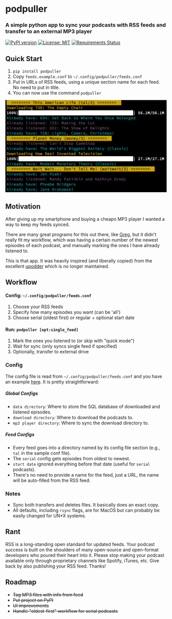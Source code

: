 # podpuller

### A simple python app to sync your podcasts with RSS feeds and transfer to an external MP3 player

[![PyPI version](https://badge.fury.io/py/podpuller.svg)](https://badge.fury.io/py/podpuller)
[![License: MIT](https://img.shields.io/badge/License-MIT-yellow.svg)](https://opensource.org/licenses/MIT)
[![Requirements Status](https://requires.io/github/guyhoffman/podpuller/requirements.svg?branch=main)](https://requires.io/github/guyhoffman/podpuller/requirements/?branch=main)


## Quick Start
1. `pip install podpuller`
1. Copy `feeds.example.conf` to `~/.config/podpuller/feeds.conf`
1. Put in URLs of RSS feeds, using a unique section name for each feed. No need to put in title.
1. You can now use the command `podpuller`

![podpuller screenshot](https://raw.githubusercontent.com/guyhoffman/podpuller/main/screenshot.png)

## Motivation

After giving up my smartphone and buying a cheapo MP3 player I wanted a way to keep my feeds synced. 

There are many great programs for this out there, like [Greg](https://github.com/manolomartinez/greg/), but it didn't really fit my workflow, which was having a certain number of the newest episodes of each podcast, and manually marking the ones I have already listened to. 

This is that app. It was heavily inspired (and liberally copied) from the excellent [upodder](https://github.com/m3nu/upodder) which is no longer maintained. 

## Workflow

#### Config: `~/.config/podpuller/feeds.conf`

1. Choose your RSS feeds
1. Specify how many episodes you want (can be 'all')
1. Choose serial (oldest first) or regular + optional start date

#### Run: `podpuller [opt:single_feed]`
1. Mark the ones you listened to (or skip with "quick mode") 
1. Wait for sync (only syncs single feed if specified)
1. Optionally, transfer to external drive

### Config
The config file is read from `~/.config/podpuller/feeds.conf` and you have an example [here](https://github.com/guyhoffman/podpuller/blob/main/feeds.example.conf). It is pretty straightforward:

##### Global Configs
- `data directory`: Where to store the SQL database of downloaded and listened episodes.
- `download directory`: Where to download the podcasts to.
- `mp3 player directory`: Where to sync the download directory to. 

##### Feed Configs
- Every feed goes into a directory named by its config file section (e.g., `tal` in the sample conf file).
- The `serial` config gets episodes from oldest to newest.
- `start date` ignored everything before that date (useful for `serial` podcasts).
- There's no need to provide a name for the feed, just a URL, the name will be auto-filled from the RSS feed.

### Notes
- Sync both transfers and deletes files. It basically does an exact copy.
- All defaults, including `rsync` flags, are for MacOS but can probably be easily changed for UN*X systems.

## Rant

RSS is a long-standing open standard for updated feeds. Your podcast success is built on the shoulders of many open-source and open-format developers who poured their heart into it. Please stop making your podcast available only through proprietary channels like Spotify, iTunes, etc. Give back by also publishing your RSS feed. Thanks!

## Roadmap

- ~~Tag MP3 files with info from feed~~
- ~~Put project on PyPI~~
- ~~UI improvements~~
- ~~Handle "oldest-first" workflow for serial podcasts~~
